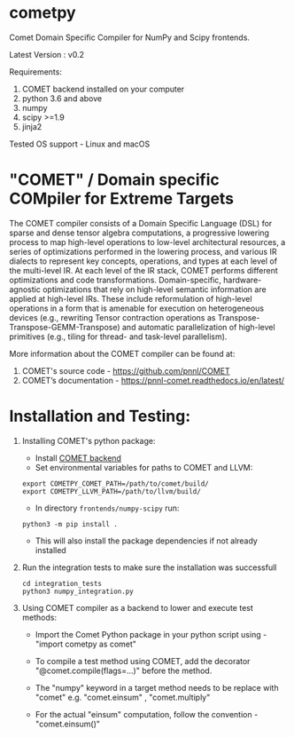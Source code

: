 
# cometpy

Comet Domain Specific Compiler for NumPy and Scipy frontends.

Latest Version : v0.2

Requirements:
1. COMET backend installed on your computer
2. python 3.6 and above
3. numpy
4. scipy >=1.9
5. jinja2


Tested OS support - Linux and macOS

# "COMET" / Domain specific COMpiler for Extreme Targets

The COMET compiler consists of a Domain Specific Language (DSL) for sparse and dense tensor algebra computations, a progressive lowering process to map high-level operations to low-level architectural resources, a series of optimizations performed in the lowering process, and various IR dialects to represent key concepts, operations, and types at each level of the multi-level IR. At each level of the IR stack, COMET performs different optimizations and code transformations. Domain-specific, hardware- agnostic optimizations that rely on high-level semantic information are applied at high-level IRs. These include reformulation of high-level operations in a form that is amenable for execution on heterogeneous devices (e.g., rewriting Tensor contraction operations as Transpose-Transpose-GEMM-Transpose) and automatic parallelization of high-level primitives (e.g., tiling for thread- and task-level parallelism).

More information about the COMET compiler can be found at: 
1. COMET's source code - https://github.com/pnnl/COMET
2. COMET’s documentation - https://pnnl-comet.readthedocs.io/en/latest/


# Installation and Testing:

1. Installing COMET's python package:
    * Install [COMET backend](../../README.md)
    * Set environmental variables for paths to COMET and LLVM:
    ```
    export COMETPY_COMET_PATH=/path/to/comet/build/
    export COMETPY_LLVM_PATH=/path/to/llvm/build/
    ```
    * In directory `frontends/numpy-scipy` run:
    ```
    python3 -m pip install .
    ```
    * This will also install the package dependencies if not already installed

2. Run the integration tests to make sure the installation was successfull
    ```
    cd integration_tests
    python3 numpy_integration.py
    ```

3. Using COMET compiler as a backend to lower and execute test methods:
    -   Import the Comet Python package in your python script using - "import cometpy as comet"
    -   To compile a test method using COMET, add the decorator "@comet.compile(flags=...)"
        before the method.
    -   The "numpy" keyword in a target method needs to be replace with "comet"
        e.g. "comet.einsum" , "comet.multiply"

    -   For the actual "einsum" computation, follow the convention - "comet.einsum()"
    
